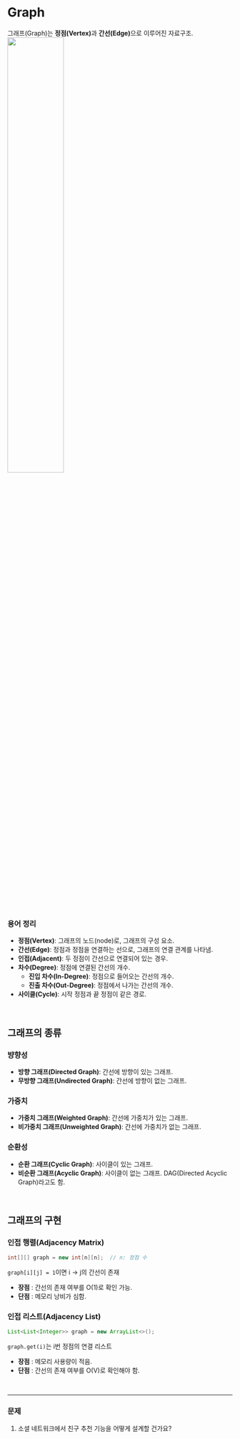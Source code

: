 # Graph
그래프(Graph)는 <b>정점(Vertex)</b>과 <b>간선(Edge)</b>으로 이루어진 자료구조.
<img src="img/graph.png" style="width:50%;" />

### 용어 정리
- **정점(Vertex)**: 그래프의 노드(node)로, 그래프의 구성 요소.
- **간선(Edge)**: 정점과 정점을 연결하는 선으로, 그래프의 연결 관계를 나타냄.
- **인접(Adjacent)**: 두 정점이 간선으로 연결되어 있는 경우.
- **차수(Degree)**: 정점에 연결된 간선의 개수.
  - **진입 차수(In-Degree)**: 정점으로 들어오는 간선의 개수.
  - **진출 차수(Out-Degree)**: 정점에서 나가는 간선의 개수.
- **사이클(Cycle)**: 시작 정점과 끝 정점이 같은 경로.
<br>

## 그래프의 종류
### 뱡향성
- **방향 그래프(Directed Graph)**: 간선에 방향이 있는 그래프.
- **무방향 그래프(Undirected Graph)**: 간선에 방향이 없는 그래프.
### 가중치
- **가중치 그래프(Weighted Graph)**: 간선에 가중치가 있는 그래프.
- **비가중치 그래프(Unweighted Graph)**: 간선에 가중치가 없는 그래프.
### 순환성
- **순환 그래프(Cyclic Graph)**: 사이클이 있는 그래프.
- **비순환 그래프(Acyclic Graph)**: 사이클이 없는 그래프. DAG(Directed Acyclic Graph)라고도 함.
<br>

## 그래프의 구현
### 인접 행렬(Adjacency Matrix)
```java
int[][] graph = new int[n][n];  // n: 정점 수
```
`graph[i][j] = 1`이면 i -> j의 간선이 존재
- **장점** : 간선의 존재 여부를 O(1)로 확인 가능.
- **단점** : 메모리 낭비가 심함.
### 인접 리스트(Adjacency List)
```java
List<List<Integer>> graph = new ArrayList<>();
```
`graph.get(i)`는 i번 정점의 연결 리스트
- **장점** : 메모리 사용량이 적음.
- **단점** : 간선의 존재 여부를 O(V)로 확인해야 함.
<br>

---
### 문제
1. 소셜 네트워크에서 친구 추천 기능을 어떻게 설계할 건가요?